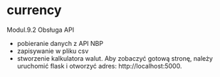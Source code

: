 # currency
Modul.9.2 Obsługa API
* pobieranie danych z API NBP
* zapisywanie w pliku csv 
* stworzenie kalkulatora walut.
Aby zobaczyć gotową stronę, należy uruchomić flask i otworzyć adres: http://localhost:5000.
